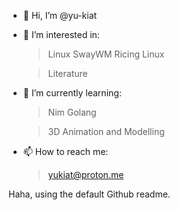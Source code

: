 - 👋 Hi, I’m @yu-kiat
- 👀 I’m interested in:
    > Linux
    > SwayWM
    > Ricing Linux
    
    > Literature
- 🌱 I’m currently learning:
    > Nim
    > Golang
  
    > 3D Animation and Modelling
- 📫 How to reach me:
    > yukiat@proton.me

Haha, using the default Github readme.
